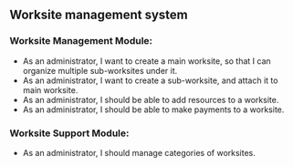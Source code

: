<h2>Worksite management system</h2>

<h3>Worksite Management Module:</h3>
<ul>
<li>
As an administrator, I want to create a main worksite,
so that I can organize multiple sub-worksites under it.
</li>
<li>
As an administrator, I want to create a sub-worksite,
and attach it to main worksite.
</li>
<li>
As an administrator, I should be able to add 
resources to a worksite.
</li>
<li>
As an administrator, I should be able to make 
payments to a worksite.
</li>
</ul>
<h3>Worksite Support Module:</h3>
<ul>
<li>
As an administrator, I should manage categories
of worksites.
</li>
</ul>

